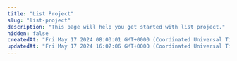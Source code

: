 ```yaml
---
title: "List Project"
slug: "list-project"
description: "This page will help you get started with list project."
hidden: false
createdAt: "Fri May 17 2024 08:03:01 GMT+0000 (Coordinated Universal Time)"
updatedAt: "Fri May 17 2024 16:07:06 GMT+0000 (Coordinated Universal Time)"
---
```


<API
	method="POST"
	url="/project/list"
	:body="body"
	:results="results"
/>

<script setup>
import results from './results.json'

const body = {
	status: {
		type: 'integer',
		default: 1,
		description: 'status'
	},
	dataType: {
		type: 'integer',
		default: 1,
		description: 'project data type'
	},
	offset: {
		type: 'integer',
		default: 1,
		description: 'Start page number'
	},
	limit: {
		type: 'integer',
		default: 10,
		description: 'Number of posts per page'
	},
}
</script>
